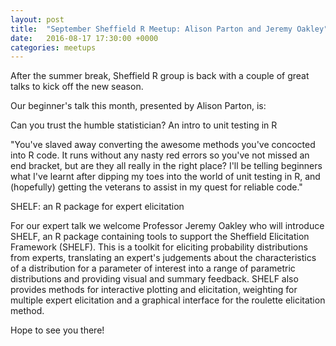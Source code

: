 ```yaml
---
layout: post
title:  "September Sheffield R Meetup: Alison Parton and Jeremy Oakley"
date:   2016-08-17 17:30:00 +0000
categories: meetups
---
```

After the summer break, Sheffield R group is back with a couple of great talks to kick off the new season.

Our beginner's talk this month, presented by Alison Parton, is: 

Can you trust the humble statistician?  An intro to unit testing in R 

"You've slaved away converting the awesome methods you've concocted into R code. It runs without any nasty red errors so you've not missed an end bracket, but are they all really in the right place? I'll be telling beginners what I've learnt after dipping my toes into the world of unit testing in R, and (hopefully) getting the veterans to assist in my quest for reliable code."

SHELF: an R package for expert elicitation

For our expert talk we welcome Professor Jeremy Oakley who will introduce SHELF, an R package containing tools to support the Sheffield Elicitation Framework (SHELF). This is a toolkit for eliciting probability distributions from experts, translating an expert's judgements about the characteristics of a distribution for a parameter of interest into a range of parametric distributions and providing visual and summary feedback. SHELF also provides methods for interactive plotting and elicitation, weighting for multiple expert elicitation and a graphical interface for the roulette elicitation method.

Hope to see you there!
